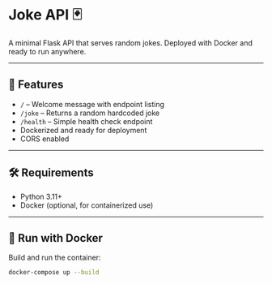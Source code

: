 # Joke API 🃏

A minimal Flask API that serves random jokes. Deployed with Docker and ready to run anywhere.

---

## 🚀 Features

- `/` – Welcome message with endpoint listing
- `/joke` – Returns a random hardcoded joke
- `/health` – Simple health check endpoint
- Dockerized and ready for deployment
- CORS enabled

---

## 🛠 Requirements

- Python 3.11+
- Docker (optional, for containerized use)

---

## 🐳 Run with Docker

Build and run the container:

```bash
docker-compose up --build
